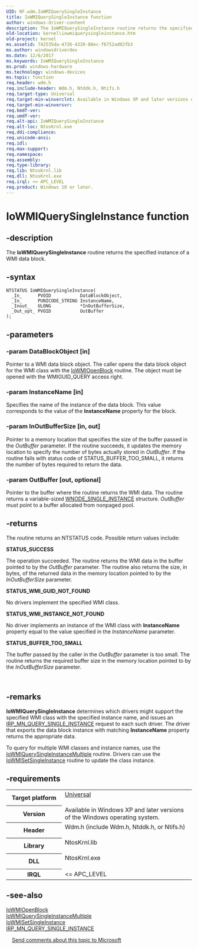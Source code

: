 ```yaml
---
UID: NF.wdm.IoWMIQuerySingleInstance
title: IoWMIQuerySingleInstance function
author: windows-driver-content
description: The IoWMIQuerySingleInstance routine returns the specified instance of a WMI data block.
old-location: kernel\iowmiquerysingleinstance.htm
old-project: kernel
ms.assetid: 742535da-4726-4320-88ec-f6752ad02fb3
ms.author: windowsdriverdev
ms.date: 12/6/2017
ms.keywords: IoWMIQuerySingleInstance
ms.prod: windows-hardware
ms.technology: windows-devices
ms.topic: function
req.header: wdm.h
req.include-header: Wdm.h, Ntddk.h, Ntifs.h
req.target-type: Universal
req.target-min-winverclnt: Available in Windows XP and later versions of the Windows operating system.
req.target-min-winversvr: 
req.kmdf-ver: 
req.umdf-ver: 
req.alt-api: IoWMIQuerySingleInstance
req.alt-loc: NtosKrnl.exe
req.ddi-compliance: 
req.unicode-ansi: 
req.idl: 
req.max-support: 
req.namespace: 
req.assembly: 
req.type-library: 
req.lib: NtosKrnl.lib
req.dll: NtosKrnl.exe
req.irql: <= APC_LEVEL
req.product: Windows 10 or later.
---
```


# IoWMIQuerySingleInstance function



## -description
The <b>IoWMIQuerySingleInstance</b> routine returns the specified instance of a WMI data block.


## -syntax

````
NTSTATUS IoWMIQuerySingleInstance(
  _In_      PVOID           DataBlockObject,
  _In_      PUNICODE_STRING InstanceName,
  _Inout_   ULONG           *InOutBufferSize,
  _Out_opt_ PVOID           OutBuffer
);
````


## -parameters

### -param DataBlockObject [in]

Pointer to a WMI data block object. The caller opens the data block object for the WMI class with the <a href="kernel.iowmiopenblock">IoWMIOpenBlock</a> routine. The object must be opened with the WMIGUID_QUERY access right.

### -param InstanceName [in]

Specifies the name of the instance of the data block. This value corresponds to the value of the <b>InstanceName</b> property for the block.

### -param InOutBufferSize [in, out]

Pointer to a memory location that specifies the size of the buffer passed in the <i>OutBuffer</i> parameter. If the routine succeeds, it updates the memory location to specify the number of bytes actually stored in <i>OutBuffer</i>. If the routine fails with status code of STATUS_BUFFER_TOO_SMALL, it returns the number of bytes required to return the data.

### -param OutBuffer [out, optional]

Pointer to the buffer where the routine returns the WMI data. The routine returns a variable-sized <a href="kernel.wnode_single_instance">WNODE_SINGLE_INSTANCE</a> structure. <i>OutBuffer</i> must point to a buffer allocated from nonpaged pool.

## -returns
The routine returns an NTSTATUS code. Possible return values include:
<dl>
<dt><b>STATUS_SUCCESS</b></dt>
</dl>The operation succeeded. The routine returns the WMI data in the buffer pointed to by the <i>OutBuffer</i> parameter. The routine also returns the size, in bytes, of the returned data in the memory location pointed to by the <i>InOutBufferSize</i> parameter.
<dl>
<dt><b>STATUS_WMI_GUID_NOT_FOUND</b></dt>
</dl>No drivers implement the specified WMI class.
<dl>
<dt><b>STATUS_WMI_INSTANCE_NOT_FOUND</b></dt>
</dl>No driver implements an instance of the WMI class with <b>InstanceName</b> property equal to the value specified in the <i>InstanceName</i> parameter.
<dl>
<dt><b>STATUS_BUFFER_TOO_SMALL</b></dt>
</dl>The buffer passed by the caller in the <i>OutBuffer</i> parameter is too small. The routine returns the required buffer size in the memory location pointed to by the <i>InOutBufferSize</i> parameter.

 

## -remarks
<b>IoWMIQuerySingleInstance</b> determines which drivers might support the specified WMI class with the specified instance name, and issues an <a href="https://msdn.microsoft.com/library/windows/hardware/ff551718">IRP_MN_QUERY_SINGLE_INSTANCE</a> request to each such driver. The driver that exports the data block instance with matching <b>InstanceName</b> property returns the appropriate data.

To query for multiple WMI classes and instance names, use the <a href="kernel.iowmiquerysingleinstancemultiple">IoWMIQuerySingleInstanceMultiple</a> routine. Drivers can use the <a href="kernel.iowmisetsingleinstance">IoWMISetSingleInstance</a> routine to update the class instance. 

## -requirements
<table>
<tr>
<th width="30%">
Target platform
</th>
<td width="70%">
<dl>
<dt><a href="http://go.microsoft.com/fwlink/p/?linkid=531356" target="_blank">Universal</a></dt>
</dl>
</td>
</tr>
<tr>
<th width="30%">
Version
</th>
<td width="70%">
Available in Windows XP and later versions of the Windows operating system.
</td>
</tr>
<tr>
<th width="30%">
Header
</th>
<td width="70%">
<dl>
<dt>Wdm.h (include Wdm.h, Ntddk.h, or Ntifs.h)</dt>
</dl>
</td>
</tr>
<tr>
<th width="30%">
Library
</th>
<td width="70%">
<dl>
<dt>NtosKrnl.lib</dt>
</dl>
</td>
</tr>
<tr>
<th width="30%">
DLL
</th>
<td width="70%">
<dl>
<dt>NtosKrnl.exe</dt>
</dl>
</td>
</tr>
<tr>
<th width="30%">
IRQL
</th>
<td width="70%">
&lt;= APC_LEVEL
</td>
</tr>
</table>

## -see-also
<dl>
<dt>
<a href="kernel.iowmiopenblock">IoWMIOpenBlock</a>
</dt>
<dt>
<a href="kernel.iowmiquerysingleinstancemultiple">IoWMIQuerySingleInstanceMultiple</a>
</dt>
<dt>
<a href="kernel.iowmisetsingleinstance">IoWMISetSingleInstance</a>
</dt>
<dt>
<a href="https://msdn.microsoft.com/library/windows/hardware/ff551718">IRP_MN_QUERY_SINGLE_INSTANCE</a>
</dt>
</dl>
 
 
<a href="mailto:wsddocfb@microsoft.com?subject=Documentation%20feedback [kernel\kernel]:%20IoWMIQuerySingleInstance routine%20 RELEASE:%20(12/6/2017)&amp;body=%0A%0APRIVACY STATEMENT%0A%0AWe use your feedback to improve the documentation. We don't use your email address for any other purpose, and we'll remove your email address from our system after the issue that you're reporting is fixed. While we're working to fix this issue, we might send you an email message to ask for more info. Later, we might also send you an email message to let you know that we've addressed your feedback.%0A%0AFor more info about Microsoft's privacy policy, see http://privacy.microsoft.com/en-us/default.aspx." title="Send comments about this topic to Microsoft">Send comments about this topic to Microsoft</a>
